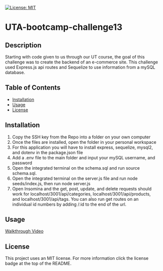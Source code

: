 [![License: MIT](https://img.shields.io/badge/License-MIT-yellow.svg)](https://opensource.org/licenses/MIT)
# UTA-bootcamp-challenge13
## Description 
Starting with code given to us through our UT course, the goal of this challenge was to create the backend of an e-commerce site. This challenge used Express.js api routes and Sequelize to use information from a mySQL database.
## Table of Contents
- [Installation](#installation)
- [Usage](#usage)
- [License](#license)
## Installation
1. Copy the SSH key from the Repo into a folder on your own computer
2. Once the files are installed, open the folder in your personal workspace
3. For this application you will have to install express, sequelize, mysql2, and dotenv in the package.json file
4. Add a .env file to the main folder and input your mySQL username, and password
5. Open the integrated terminal on the schema.sql and run source schema.sql.
6. Open the integrated terminal on the server.js file and run node seeds/index.js, then run node server.js
7. Open Insomina and the get, post, update, and delete requests should work for localhost/3001/api/categories, localhost/3001/api/products, and localhost/3001/api/tags. You can also run get routes on an individual id numbers by adding /:id to the end of the url. 
## Usage
[Walkthrough Video](https://drive.google.com/file/d/130LjXVgBM22j5iopvI305X9ao73HJ6vn/view)
## License
This project uses an MIT license. For more information click the license badge at the top of the README.
